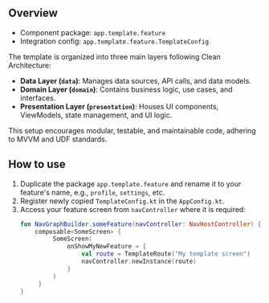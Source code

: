 ## Overview

- Component package: `app.template.feature`
- Integration config: `app.template.feature.TemplateConfig`

The template is organized into three main layers following Clean Architecture:

- **Data Layer (`data`)**: Manages data sources, API calls, and data models.
- **Domain Layer (`domain`)**: Contains business logic, use cases, and interfaces.
- **Presentation Layer (`presentation`)**: Houses UI components, ViewModels, state management, and UI logic.

This setup encourages modular, testable, and maintainable code, adhering to MVVM and UDF standards.

## How to use

1. Duplicate the package `app.template.feature` and rename it to your feature's name, e.g., `profile`, `settings`, etc.
2. Register newly copied `TemplateConfig.kt` in the `AppConfig.kt`.
3. Access your feature screen from `navController` where it is required:
   ```kotlin
   fun NavGraphBuilder.someFeature(navController: NavHostController) {
       composable<SomeScreen> {
            SomeScreen(
                onShowMyNewFeature = {
                    val route = TemplateRoute("My template screen")
                    navController.newInstance(route)
                }
            )
        }
   }
    ```


